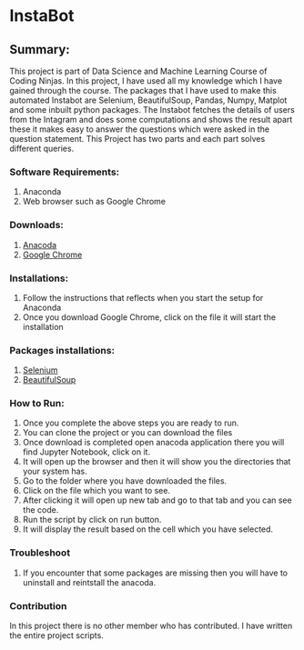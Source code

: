 # InstaBot
## Summary:
This project is part of Data Science and Machine Learning Course of Coding Ninjas. In this project, I have used all my knowledge which I have gained through the course. The packages that I have used to make this automated Instabot are Selenium, BeautifulSoup, Pandas, Numpy, Matplot and some inbuilt python packages. The Instabot fetches the details of users from the Intagram and does some computations and shows the result apart these it makes easy to answer the questions which were asked in the question statement. This Project has two parts and each part solves different queries.
### Software Requirements:
1. Anaconda
2. Web browser such as Google Chrome
### Downloads:
1. [Anacoda](https://www.anaconda.com/distribution/)
2. [Google Chrome](https://www.google.com/chrome/?brand=CHBD&gclid=Cj0KCQjw1Iv0BRDaARIsAGTWD1u4HzGeoetJzB5hgijVAw1NLhbd-e-bNfoy1Pu3Ztcx0s-lMjTtwXgaAqWjEALw_wcB&gclsrc=aw.ds)
### Installations:
1. Follow the instructions that reflects when you start the setup for Anaconda
2. Once you download Google Chrome, click on the file it will start the installation
### Packages installations:
1. [Selenium](https://anaconda.org/conda-forge/selenium)
2. [BeautifulSoup](https://anaconda.org/anaconda/beautifulsoup4)
### How to Run:
1. Once you complete the above steps you are ready to run.
2. You can clone the project or you can download the files
3. Once download is completed open anacoda application there you will find Jupyter Notebook, click on it.
4. It will open up the browser and then it will show you the directories that your system has. 
5. Go to the folder where you have downloaded the files.
6. Click on the file which you want to see.
7. After clicking it will open up new tab and go to that tab and you can see the code. 
8. Run the script by click on run button. 
7. It will display the result based on the cell which you have selected. 

### Troubleshoot
1. If you encounter that some packages are missing then you will have to uninstall and reintstall the anacoda.

### Contribution
In this project there is no other member who has contributed. I have written the entire project scripts. 


